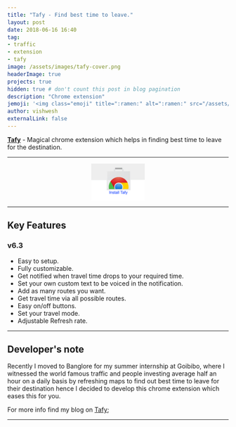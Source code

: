 ```yaml
---
title: "Tafy - Find best time to leave."
layout: post
date: 2018-06-16 16:40
tag: 
- traffic
- extension
- tafy
image: /assets/images/tafy-cover.png
headerImage: true
projects: true
hidden: true # don't count this post in blog pagination
description: "Chrome extension"
jemoji: '<img class="emoji" title=":ramen:" alt=":ramen:" src="/assets/images/leave.png" height="20" width="20" align="absmiddle">'
author: vishwesh
externalLink: false
---
```


[**Tafy**](http://bit.ly/tafy) - Magical chrome extension which helps in finding best time to leave for the destination.

---

<a href="http://bit.ly/tafy" target="_blank" align="center">
  <img style="display: block;
    margin-left: auto;
    margin-right: auto;" width="122.5" height="84" border="0"  src="/assets/images/chromewebstore.png"/>
</a>

---

## Key Features

### v6.3

- Easy to setup.
- Fully customizable.
- Get notified when travel time drops to your required time.
- Set your own custom text to be voiced in the notification.
- Add as many routes you want.
- Get travel time via all possible routes.
- Easy on/off buttons.
- Set your travel mode.
- Adjustable Refresh rate.

---

## Developer's note

Recently I moved to Banglore for my summer internship at Goibibo, where I witnessed the world famous traffic and people investing average half an hour on a daily basis by refreshing maps to find out best time to leave for their destination hence I decided to develop this chrome extension which eases this for you.

For more info find my blog on [Tafy](https://jainkuniya.github.io/tafy-find-best-time-to-leave/);

---
